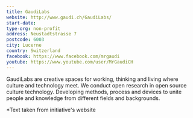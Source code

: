 ```yaml
---
title: GaudiLabs
website: http://www.gaudi.ch/GaudiLabs/
start-date:
type-org: non-profit
address: Neustadtstrasse 7
postcode: 6003
city: Lucerne
country: Switzerland
facebook: https://www.facebook.com/mrgaudi
youtube: https://www.youtube.com/user/MrGaudiCH
---
```


GaudiLabs are creative spaces for working, thinking and living where culture and technology meet. We conduct open research in open source culture technology. Developing methods, process and devices to unite people and knowledge from different fields and backgrounds.


\*Text taken from initiative's website
